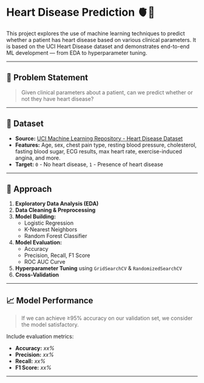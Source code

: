 # Heart Disease Prediction 🫀🤖

This project explores the use of machine learning techniques to predict whether a patient has heart disease based on various clinical parameters. It is based on the UCI Heart Disease dataset and demonstrates end-to-end ML development — from EDA to hyperparameter tuning.

---

## 📌 Problem Statement

> Given clinical parameters about a patient, can we predict whether or not they have heart disease?

---

## 📂 Dataset

- **Source:** [UCI Machine Learning Repository - Heart Disease Dataset](https://archive.ics.uci.edu/dataset/45/heart+disease)
- **Features:** Age, sex, chest pain type, resting blood pressure, cholesterol, fasting blood sugar, ECG results, max heart rate, exercise-induced angina, and more.
- **Target:** `0` - No heart disease, `1` - Presence of heart disease

---

## 🧪 Approach

1. **Exploratory Data Analysis (EDA)**
2. **Data Cleaning & Preprocessing**
3. **Model Building:**
   - Logistic Regression
   - K-Nearest Neighbors
   - Random Forest Classifier
4. **Model Evaluation:**
   - Accuracy
   - Precision, Recall, F1 Score
   - ROC AUC Curve
5. **Hyperparameter Tuning** using `GridSearchCV` & `RandomizedSearchCV`
6. **Cross-Validation**

---

## 📈 Model Performance

> If we can achieve ≥95% accuracy on our validation set, we consider the model satisfactory.

Include evaluation metrics:
- **Accuracy:** *xx%*
- **Precision:** *xx%*
- **Recall:** *xx%*
- **F1 Score:** *xx%*

---
